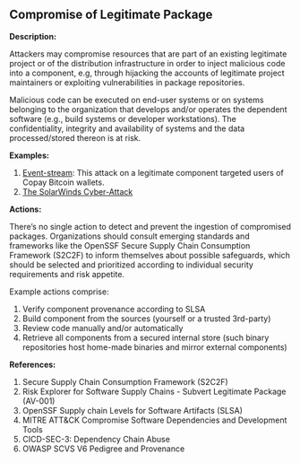 ## Compromise of Legitimate Package

**Description:**

Attackers may compromise resources that are part of an existing legitimate project or of the distribution infrastructure in order to inject malicious code into a component, e.g, through hijacking the accounts of legitimate project maintainers or exploiting vulnerabilities in package repositories.

Malicious code can be executed on end-user systems or on systems belonging to the organization that develops and/or operates the dependent software (e.g., build systems or developer workstations). The confidentiality, integrity and availability of systems and the data processed/stored thereon is at risk.

**Examples:**

1. [Event-stream](https://blog.npmjs.org/post/180565383195/details-about-the-event-stream-incident): This attack on a legitimate component targeted users of Copay Bitcoin wallets.
2. [The SolarWinds Cyber-Attack](https://www.cisecurity.org/solarwinds)

**Actions:**

There’s no single action to detect and prevent the ingestion of compromised packages. Organizations should consult emerging standards and frameworks like the OpenSSF Secure Supply Chain Consumption Framework (S2C2F) to inform themselves about possible safeguards, which should be selected and prioritized according to individual security requirements and risk appetite.

Example actions comprise:
1. Verify component provenance according to SLSA
2. Build component from the sources (yourself or a trusted 3rd-party)
3. Review code manually and/or automatically
4. Retrieve all components from a secured internal store (such binary repositories host home-made binaries and mirror external components)

**References:**

1. Secure Supply Chain Consumption Framework (S2C2F)
2. Risk Explorer for Software Supply Chains - Subvert Legitimate Package (AV-001)
3. OpenSSF Supply chain Levels for Software Artifacts (SLSA)
4. MITRE ATT&CK Compromise Software Dependencies and Development Tools
5. CICD-SEC-3: Dependency Chain Abuse
6. OWASP SCVS V6 Pedigree and Provenance
